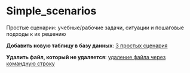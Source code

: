 # Simple_scenarios
Простые сценарии: учебные/рабочие задачи, ситуации и пошаговые подходы к их решению

**Добавить новую таблицу в базу данных**: [3 простых сценария](https://github.com/Malakhova-Natalya/Simple_scenarios/tree/main/new_table)

**Удалить файл, который не удаляется**: [удаление файла через командную строку](https://github.com/Malakhova-Natalya/Simple_scenarios/tree/main/remove_file)

